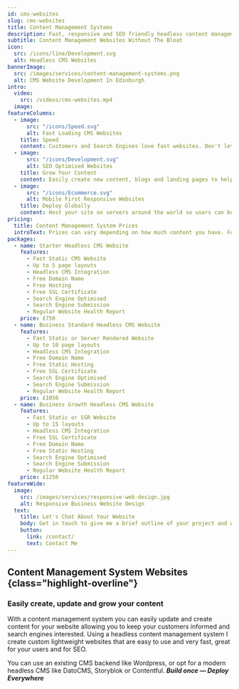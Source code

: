 ```yaml
---
id: cms-websites
slug: cms-websites
title: Content Management Systems
description: Fast, responsive and SEO friendly headless content management system websites. Create, manage and grow your business website content.
subtitle: Content Management Websites Without The Bloat
icon:
  src: /icons/line/Development.svg
  alt: Headless CMS Websites
bannerImage:
  src: /images/services/content-management-systems.png
  alt: CMS Website Development In Edinburgh
intro:
  video:
    src: /videos/cms-websites.mp4
  image:
featureColumns:
  - image:
      src: "/icons/Speed.svg"
      alt: Fast Loading CMS Websites
    title: Speed
    content: Customers and Search Engines love fast websites. Don't let the need for a CMS slow down your site.
  - image:
      src: "/icons/Development.svg"
      alt: SEO Optimised Websites
    title: Grow Your Content
    content: Easily create new content, blogs and landing pages to help your customers understand your business.
  - image:
      src: "/icons/Ecommerce.svg"
      alt: Mobile First Responsive Websites
    title: Deploy Globally
    content: Host your site on servers around the world so users can be served your content quickly.
pricing:
  title: Content Management System Prices
  introText: Prices can vary depending on how much content you have. For a new or small business, many headless CMS's offer free or very low cost entry level subscriptions.
packages:
  - name: Starter Headless CMS Website
    features:
      - Fast Static CMS Website
      - Up to 5 page layouts
      - Headless CMS Integration
      - Free Domain Name
      - Free Hosting
      - Free SSL Certificate
      - Search Engine Optimised
      - Search Engine Submission
      - Regular Website Health Report
    price: £750
  - name: Business Standard Headless CMS Website
    features:
      - Fast Static or Server Rendered Website
      - Up to 10 page layouts
      - Headless CMS Integration
      - Free Domain Name
      - Free Static Hosting
      - Free SSL Certificate
      - Search Engine Optimised
      - Search Engine Submission
      - Regular Website Health Report
    price: £1050
  - name: Business Growth Headless CMS Website
    features:
      - Fast Static or SSR Website
      - Up to 15 layouts
      - Headless CMS Integration
      - Free SSL Certificate
      - Free Domain Name
      - Free Static Hosting
      - Search Engine Optimised
      - Search Engine Submission
      - Regular Website Health Report
    price: £1250
featureWide:
  image:
    src: /images/services/responsive-web-design.jpg
    alt: Responsive Business Website Design
  text:
    title: Let's Chat About Your Website
    body: Get in touch to give me a brief outline of your project and we can schedule in a chat to discuss what the best, most cost effective option is for you to get your content management system website online.
    button:
      link: /contact/
      text: Contact Me
---
```


## Content Management System Websites {class="highlight-overline"}

### Easily create, update and grow your content

With a content management system you can easily update and create content for your website allowing you to keep your customers informed and search engines interested. Using a headless content management system I create custom lightweight websites that are easy to use and very fast, great for your users and for SEO.

You can use an existing CMS backend like Wordpress, or opt for a modern headless CMS like DatoCMS, Storyblok or Contentful. **_Build once &mdash; Deploy Everywhere_**
